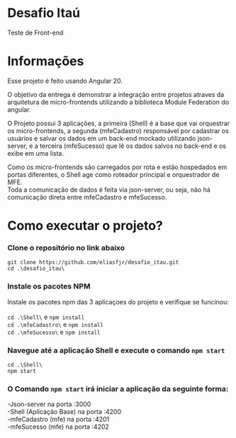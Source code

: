 # Desafio Itaú
Teste de Front-end

# Informações
Esse projeto é feito usando Angular 20.

O objetivo da entrega é demonstrar a integração entre projetos atraves da arquitetura de micro-frontends utilizando a biblioteca Module Federation do angular.

O Projeto possui 3 aplicações, a primeira (Shell) é a base que vai orquestrar os micro-frontends, a segunda (mfeCadastro) responsável por cadastrar os usuários e salvar os dados em um back-end mockado utilizando json-server, e a terceira (mfeSucesso) que lê os dados salvos no back-end e os exibe em uma lista.<br />

Como os micro-frontends são carregados por rota e estão hospedados em portas diferentes, o Shell age como roteador principal e orquestrador de MFE.<br /> 
Toda a comunicação de dados é feita via json-server, ou seja, não há comunicação direta entre mfeCadastro e mfeSucesso.

# Como executar o projeto?
### Clone o repositório no link abaixo
`git clone https://github.com/eliasfjr/desafio_itau.git`<br />
`cd .\desafio_itau\`

### Instale os pacotes NPM
Instale os pacotes npm das 3 aplicaçoes do projeto e verifique se funcinou:<br /><br />
`cd .\Shell\` e `npm install`<br />
`cd .\mfeCadastro\` e `npm install`<br />
`cd .\mfeSucesso\` e `npm install`

### Navegue até a aplicação Shell e execute o comando `npm start`
`cd .\Shell\`<br />
`npm start`

### O Comando `npm start` irá iniciar a aplicação da seguinte forma:
-Json-server na porta :3000<br />
-Shell (Aplicação Base) na porta :4200<br />
-mfeCadastro (mfe) na porta :4201<br />
-mfeSucesso (mfe) na porta :4202<br />

